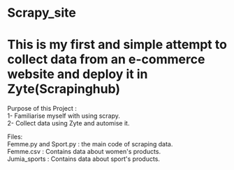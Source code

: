 # Scrapy_site
# This is my first and simple attempt to collect data from an e-commerce website and deploy it in Zyte(Scrapinghub) 

Purpose of this Project :\
1- Familiarise myself with using scrapy. \
2- Collect data using Zyte and automise it.

Files:\
Femme.py and Sport.py : the main code of scraping data.\
Femme.csv : Contains data about women's products.\
Jumia_sports : Contains data about sport's products.

